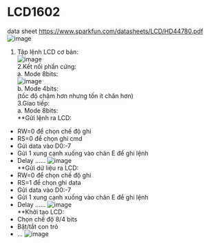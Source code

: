 # LCD1602<br>
data sheet https://www.sparkfun.com/datasheets/LCD/HD44780.pdf<br>
![image](https://user-images.githubusercontent.com/118428350/217688687-2aff19cd-9c2f-4c35-b815-93f16dfe1ec3.png)<Br>
1. Tập lệnh LCD cơ bản: <br>
![image](https://user-images.githubusercontent.com/118428350/217688798-c5c7a8a3-0684-4a8a-8b81-220550c9f501.png)<br>
2.Kết nối phần cứng: <br>
  a. Mode 8bits: <br>
  ![image](https://user-images.githubusercontent.com/118428350/217688963-80611a1d-34d4-48d7-b6b2-96a502eaa453.png)<br>
  b. Mode 4bits: <br> (tốc độ chậm hơn nhưng tốn ít chân hơn)<br>
3.Giao tiếp: <br>
  a. Mode 8bits: <br>
**Gửi lệnh ra LCD: <br>
  - RW=0 để chọn chế độ ghi
  - RS=0 để chọn ghi cmd
  - Gửi data vào D0:-7
  - Gửi 1 xung cạnh xuống vào chân E để ghi lệnh
  - Delay ......
            ![image](https://user-images.githubusercontent.com/118428350/217689461-1c858ec3-79de-422d-b42d-b75f64f364f6.png)<br>
**Gửi dữ liệu ra LCD: <br>
  - RW=0 để chọn chế độ ghi
  - RS=1 để chọn ghi data
  - Gửi data vào D0:-7
  - Gửi 1 xung cạnh xuống vào chân E để ghi lệnh
  - Delay ......
          ![image](https://user-images.githubusercontent.com/118428350/217689685-155be978-3c54-4cce-a338-0cd86d0abaff.png)<br>
**Khởi tạo LCD: <br>
  - Chọn chế độ 8/4 bits
  - Bật/tắt con trỏ
  - ...
    ![image](https://user-images.githubusercontent.com/118428350/217689933-b9c004e1-f499-4c7c-8a13-ef5b469a7f87.png)<br>



  


